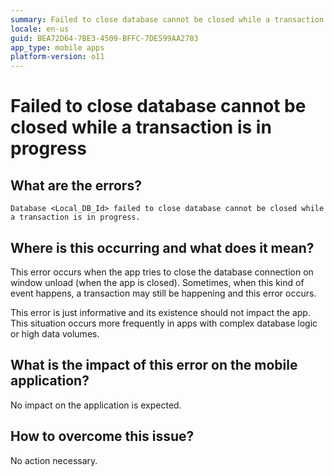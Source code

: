 ```yaml
---
summary: Failed to close database cannot be closed while a transaction is in progress.
locale: en-us
guid: BEA72D64-7BE3-4509-BFFC-7DE599AA2703
app_type: mobile apps
platform-version: o11
---
```


# Failed to close database cannot be closed while a transaction is in progress

## What are the errors?

``Database <Local_DB_Id> failed to close database cannot be closed while a transaction is in progress.``

## Where is this occurring and what does it mean?

This error occurs when the app tries to close the database connection on window unload (when the app is closed). Sometimes, when this kind of event happens, a transaction may still be happening and this error occurs.

This error is just informative and its existence should not impact the app. This situation occurs more frequently in apps with complex database logic or high data volumes.

## What is the impact of this error on the mobile application?

No impact on the application is expected.

## How to overcome this issue?

No action necessary.
